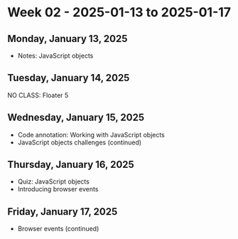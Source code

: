 # Week 02 - 2025-01-13 to 2025-01-17

## Monday, January 13, 2025

- Notes: JavaScript objects

## Tuesday, January 14, 2025

NO CLASS: Floater 5

## Wednesday, January 15, 2025

- Code annotation: Working with JavaScript objects
- JavaScript objects challenges (continued)

## Thursday, January 16, 2025

- Quiz: JavaScript objects
- Introducing browser events

## Friday, January 17, 2025

- Browser events (continued)
